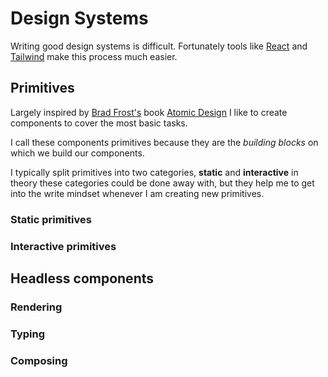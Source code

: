 # Design Systems

Writing good design systems is difficult. Fortunately tools like [React](https://react.dev/) and [Tailwind](https://tailwindcss.com/) make this process much easier.

## Primitives

Largely inspired by [Brad Frost's](https://bradfrost.com/) book [Atomic Design](https://shop.bradfrost.com/) I like to create components to cover the most basic tasks.

I call these components primitives because they are the _building blocks_ on which we build our components.

I typically split primitives into two categories, **static** and **interactive** in theory these categories could be done away with, but they help me to get into the write mindset whenever I am creating new primitives.

### Static primitives

### Interactive primitives

## Headless components

### Rendering

### Typing

### Composing
